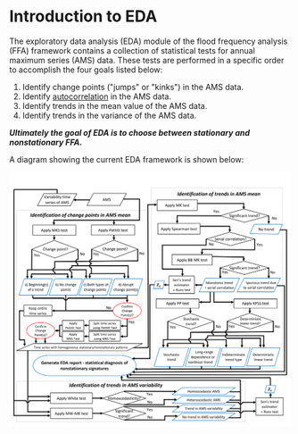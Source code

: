 # Introduction to EDA

The exploratory data analysis (EDA) module of the flood frequency analysis (FFA) framework contains a collection of statistical tests for annual maximum series (AMS) data.
These tests are performed in a specific order to accomplish the four goals listed below:

1. Identify change points ("jumps" or "kinks") in the AMS data.
2. Identify [autocorrelation](https://en.wikipedia.org/wiki/Autocorrelation) in the AMS data.
3. Identify trends in the mean value of the AMS data.
4. Identify trends in the variance of the AMS data.

***Ultimately the goal of EDA is to choose between stationary and nonstationary FFA.***

A diagram showing the current EDA framework is shown below:

![Diagram showing current EDA framework.](img/fig-eda-current.png)
